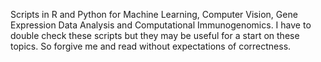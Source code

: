 Scripts in R and Python for Machine Learning, Computer Vision, Gene Expression Data Analysis and Computational Immunogenomics.
I have to double check these scripts but they may be useful for a start on these topics. So forgive me and read without expectations of correctness.
